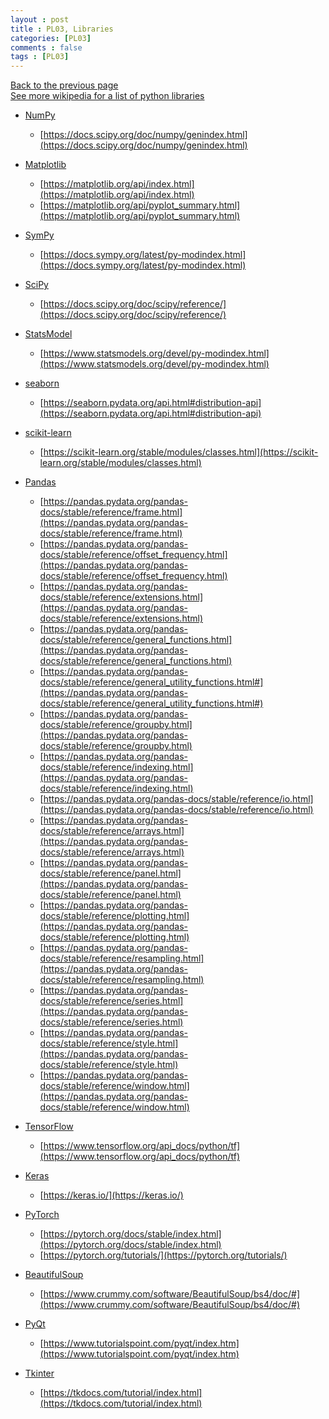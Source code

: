 ```yaml
---
layout : post
title : PL03, Libraries
categories: [PL03]
comments : false
tags : [PL03]
---
```

[Back to the previous page](https://userdyk-github.github.io/Study.html) <br>
[See more wikipedia for a list of python libraries](https://en.wikipedia.org/wiki/List_of_Python_software) <br>

- <a href='https://userdyk-github.github.io/pl03-topic01/PL03-Topic01-NumPy.html'>NumPy</a>
  - [https://docs.scipy.org/doc/numpy/genindex.html](https://docs.scipy.org/doc/numpy/genindex.html)
  
- <a href='https://userdyk-github.github.io/pl03-topic01/PL03-Topic01-Matplotlib.html'>Matplotlib</a>
  - [https://matplotlib.org/api/index.html](https://matplotlib.org/api/index.html)
  - [https://matplotlib.org/api/pyplot_summary.html](https://matplotlib.org/api/pyplot_summary.html)
  
- <a href='https://userdyk-github.github.io/pl03-topic01/PL03-Topic01-SymPy.html'>SymPy</a>
  - [https://docs.sympy.org/latest/py-modindex.html](https://docs.sympy.org/latest/py-modindex.html)
  
- <a href='https://userdyk-github.github.io/pl03-topic01/PL03-Topic01-SciPy.html'>SciPy</a>
  - [https://docs.scipy.org/doc/scipy/reference/](https://docs.scipy.org/doc/scipy/reference/)
  
- <a href='https://userdyk-github.github.io/pl03-topic01/PL03-Topic01-StatsModel.html'>StatsModel</a>
  - [https://www.statsmodels.org/devel/py-modindex.html](https://www.statsmodels.org/devel/py-modindex.html)
  
- <a href='https://userdyk-github.github.io/pl03-topic01/PL03-Topic01-seaborn.html'>seaborn</a>
  - [https://seaborn.pydata.org/api.html#distribution-api](https://seaborn.pydata.org/api.html#distribution-api)
  
- <a href='https://userdyk-github.github.io/pl03-topic01/PL03-Topic01-scikit-learn.html'>scikit-learn</a>
  - [https://scikit-learn.org/stable/modules/classes.html](https://scikit-learn.org/stable/modules/classes.html)
  
- <a href='https://userdyk-github.github.io/pl03-topic01/PL03-Topic01-Pandas.html'>Pandas</a>
  - [https://pandas.pydata.org/pandas-docs/stable/reference/frame.html](https://pandas.pydata.org/pandas-docs/stable/reference/frame.html)
  - [https://pandas.pydata.org/pandas-docs/stable/reference/offset_frequency.html](https://pandas.pydata.org/pandas-docs/stable/reference/offset_frequency.html)
  - [https://pandas.pydata.org/pandas-docs/stable/reference/extensions.html](https://pandas.pydata.org/pandas-docs/stable/reference/extensions.html)
  - [https://pandas.pydata.org/pandas-docs/stable/reference/general_functions.html](https://pandas.pydata.org/pandas-docs/stable/reference/general_functions.html)
  - [https://pandas.pydata.org/pandas-docs/stable/reference/general_utility_functions.html#](https://pandas.pydata.org/pandas-docs/stable/reference/general_utility_functions.html#)
  - [https://pandas.pydata.org/pandas-docs/stable/reference/groupby.html](https://pandas.pydata.org/pandas-docs/stable/reference/groupby.html)
  - [https://pandas.pydata.org/pandas-docs/stable/reference/indexing.html](https://pandas.pydata.org/pandas-docs/stable/reference/indexing.html)
  - [https://pandas.pydata.org/pandas-docs/stable/reference/io.html](https://pandas.pydata.org/pandas-docs/stable/reference/io.html)
  - [https://pandas.pydata.org/pandas-docs/stable/reference/arrays.html](https://pandas.pydata.org/pandas-docs/stable/reference/arrays.html)
  - [https://pandas.pydata.org/pandas-docs/stable/reference/panel.html](https://pandas.pydata.org/pandas-docs/stable/reference/panel.html)
  - [https://pandas.pydata.org/pandas-docs/stable/reference/plotting.html](https://pandas.pydata.org/pandas-docs/stable/reference/plotting.html)
  - [https://pandas.pydata.org/pandas-docs/stable/reference/resampling.html](https://pandas.pydata.org/pandas-docs/stable/reference/resampling.html)
  - [https://pandas.pydata.org/pandas-docs/stable/reference/series.html](https://pandas.pydata.org/pandas-docs/stable/reference/series.html)
  - [https://pandas.pydata.org/pandas-docs/stable/reference/style.html](https://pandas.pydata.org/pandas-docs/stable/reference/style.html)
  - [https://pandas.pydata.org/pandas-docs/stable/reference/window.html](https://pandas.pydata.org/pandas-docs/stable/reference/window.html)
  
- <a href='https://userdyk-github.github.io/pl03-topic01/PL03-Topic01-TensorFlow.html'>TensorFlow</a>
  - [https://www.tensorflow.org/api_docs/python/tf](https://www.tensorflow.org/api_docs/python/tf)
  
- <a href='https://userdyk-github.github.io/pl03-topic01/PL03-Topic01-Keras.html'>Keras</a>
  - [https://keras.io/](https://keras.io/)
  
- <a href='https://userdyk-github.github.io/pl03-topic01/PL03-Topic01-PyTorch.html'>PyTorch</a>
  - [https://pytorch.org/docs/stable/index.html](https://pytorch.org/docs/stable/index.html)
  - [https://pytorch.org/tutorials/](https://pytorch.org/tutorials/)
  
- <a href='https://userdyk-github.github.io/pl03-topic01/PL03-Topic01-BeautifulSoup.html'>BeautifulSoup</a>
  - [https://www.crummy.com/software/BeautifulSoup/bs4/doc/#](https://www.crummy.com/software/BeautifulSoup/bs4/doc/#)
  
- <a href='https://userdyk-github.github.io/pl03-topic01/PL03-Topic01-PyQt.html'>PyQt</a>
  - [https://www.tutorialspoint.com/pyqt/index.htm](https://www.tutorialspoint.com/pyqt/index.htm)
  
- <a href='https://userdyk-github.github.io/pl03-topic01/PL03-Topic01-Tkinter.html'>Tkinter</a>
  - [https://tkdocs.com/tutorial/index.html](https://tkdocs.com/tutorial/index.html)
